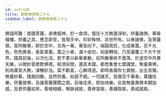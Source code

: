 ```yaml
---
id: sutra28
title: 歌歎佛德第二十七
sidebar_label: 歌歎佛德第二十七
---
```


佛語阿難：彼國菩薩，承佛威神，於一食頃，復往十方無邊淨剎，供養諸佛。華香幢幡，供養之具，應念即至，皆現手中。珍妙殊特，非世所有。以奉諸佛，及菩薩眾。其所散華，即於空中，合為一華。華皆向下，端圓周匝，化成華蓋。百千光色，色色異香，香氣普薰。蓋之小者，滿十由旬，如是轉倍，乃至遍覆三千大千世界。隨其前後，以次化沒。若不更以新華重散，前所散華終不復落。於虛空中共奏天樂，以微妙音歌歎佛德。經須臾間，還其本國，都悉集會七寶講堂。無量壽佛，則為廣宣大教，演暢妙法。莫不歡喜，心解得道。即時香風吹七寶樹，出五音聲。無量妙華，隨風四散。自然供養，如是不絕。一切諸天，皆齎百千華香，萬種伎樂，供養彼佛，及諸菩薩聲聞之眾。前後往來，熙怡快樂。此皆無量壽佛本願加威，及曾供養如來，善根相續，無缺減故，善修習故，善攝取故，善成就故。